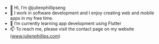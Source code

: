 - 👋 Hi, I’m @julienphillipseng
- 👀 I work in software development and I enjoy creating web and mobile apps in my free time.
- 🌱 I’m currently learning app development using Flutter
- 📫 To reach me, please visit the contact page on my website (www.julienphillips.com)

<!---
julienphillipseng/julienphillipseng is a ✨ special ✨ repository because its `README.md` (this file) appears on your GitHub profile.
You can click the Preview link to take a look at your changes.
--->
